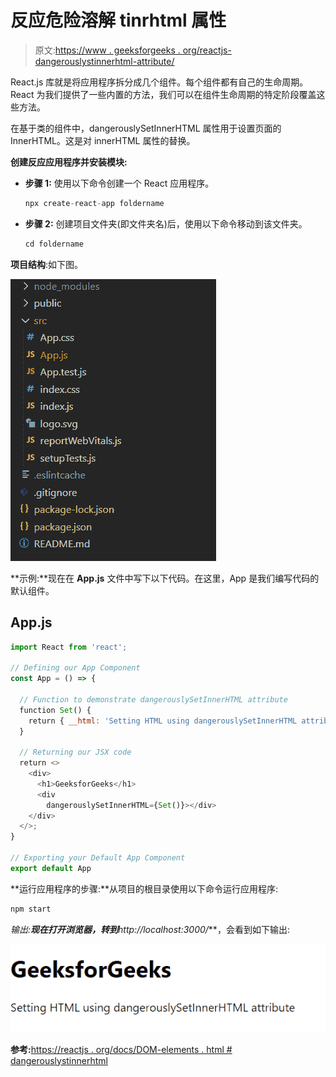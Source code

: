 # 反应危险溶解 tinrhtml 属性

> 原文:[https://www . geeksforgeeks . org/reactjs-dangerouslystinnerhtml-attribute/](https://www.geeksforgeeks.org/reactjs-dangerouslysetinnerhtml-attribute/)

React.js 库就是将应用程序拆分成几个组件。每个组件都有自己的生命周期。React 为我们提供了一些内置的方法，我们可以在组件生命周期的特定阶段覆盖这些方法。

在基于类的组件中，dangerouslySetInnerHTML 属性用于设置页面的 InnerHTML。这是对 innerHTML 属性的替换。

**创建反应应用程序并安装模块:**

*   **步骤 1:** 使用以下命令创建一个 React 应用程序。

    ```jsx
    npx create-react-app foldername
    ```

*   **步骤 2:** 创建项目文件夹(即文件夹名)后，使用以下命令移动到该文件夹。

    ```jsx
    cd foldername
    ```

**项目结构**:如下图。

![](img/f04ae0d8b722a9fff0bd9bd138b29c23.png)

**示例:**现在在 **App.js** 文件中写下以下代码。在这里，App 是我们编写代码的默认组件。

## App.js

```jsx
import React from 'react';

// Defining our App Component
const App = () => {

  // Function to demonstrate dangerouslySetInnerHTML attribute
  function Set() {
    return { __html: 'Setting HTML using dangerouslySetInnerHTML attribute' };
  }

  // Returning our JSX code
  return <>
    <div>
      <h1>GeeksforGeeks</h1>
      <div
        dangerouslySetInnerHTML={Set()}></div>
    </div>
  </>;
}

// Exporting your Default App Component
export default App
```

**运行应用程序的步骤:**从项目的根目录使用以下命令运行应用程序:

```jsx
npm start
```

**输出:**现在打开浏览器，转到***http://localhost:3000/***，会看到如下输出:

![](img/7d0c491660840140eaab6a6dd65e9536.png)

**参考:**[https://reactjs . org/docs/DOM-elements . html # dangerouslystinnerhtml](https://reactjs.org/docs/dom-elements.html#dangerouslysetinnerhtml)